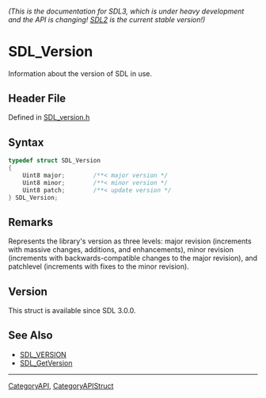 ###### (This is the documentation for SDL3, which is under heavy development and the API is changing! [SDL2](https://wiki.libsdl.org/SDL2/) is the current stable version!)
# SDL_Version

Information about the version of SDL in use.

## Header File

Defined in [SDL_version.h](https://github.com/libsdl-org/SDL/blob/main/include/SDL3/SDL_version.h)

## Syntax

```c
typedef struct SDL_Version
{
    Uint8 major;        /**< major version */
    Uint8 minor;        /**< minor version */
    Uint8 patch;        /**< update version */
} SDL_Version;
```

## Remarks

Represents the library's version as three levels: major revision
(increments with massive changes, additions, and enhancements), minor
revision (increments with backwards-compatible changes to the major
revision), and patchlevel (increments with fixes to the minor revision).

## Version

This struct is available since SDL 3.0.0.

## See Also

* [SDL_VERSION](SDL_VERSION)
* [SDL_GetVersion](SDL_GetVersion)

----
[CategoryAPI](CategoryAPI), [CategoryAPIStruct](CategoryAPIStruct)

